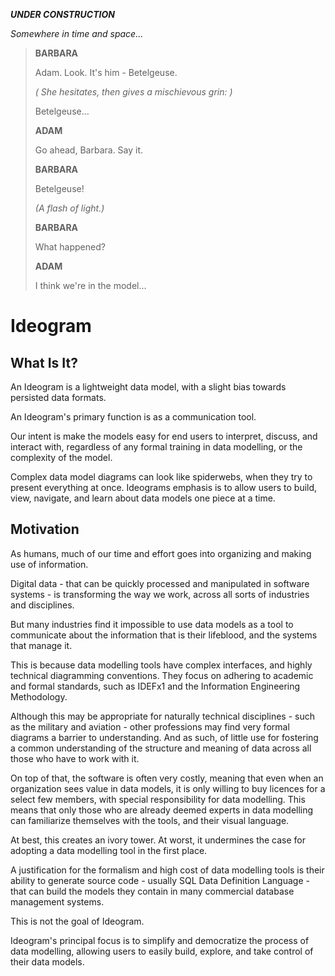 ***UNDER CONSTRUCTION***

*Somewhere in time and space...*

> **BARBARA**
>
> Adam. Look. It's him - Betelgeuse.
> 
> *( She hesitates, then gives a mischievous grin: )*
> 
> Betelgeuse...
> 
> **ADAM**
>
> Go ahead, Barbara. Say it.
> 
> **BARBARA**
>
> Betelgeuse!
> 
> *(A flash of light.)*
> 
> **BARBARA**
>
> What happened?
> 
> **ADAM**
>
> I think we're in the model...


# Ideogram

## What Is It?

An Ideogram is a lightweight data model, with a slight bias towards persisted data formats.

An Ideogram's primary function is as a communication tool.

Our intent is make the models easy for end users to interpret, discuss, and interact with, regardless of any formal training in data modelling, or the complexity of the model.

Complex data model diagrams can look like spiderwebs, when they try to present everything at once. Ideograms emphasis is to allow users to build, view, navigate, and learn about data models one piece at a time.

## Motivation

As humans, much of our time and effort goes into organizing and making use of information.

Digital data - that can be quickly processed and manipulated in software systems - is transforming the way we work, across all sorts of industries and disciplines.

But many industries find it impossible to use data models as a tool to communicate about the information that is their lifeblood, and the systems that manage it.

This is because data modelling tools have complex interfaces, and highly technical diagramming conventions. They focus on adhering to academic and formal standards, such as IDEFx1 and the Information Engineering Methodology.

Although this may be appropriate for naturally technical disciplines - such as the military and aviation - other professions may find very formal diagrams a barrier to understanding. And as such, of little use for fostering a common understanding of the structure and meaning of data across all those who have to work with it.

On top of that, the software is often very costly, meaning that even when an organization sees value in data models, it is only willing to buy licences for a select few members, with special responsibility for data modelling. This means that only those who are already deemed experts in data modelling can familiarize themselves with the tools, and their visual language.

At best, this creates an ivory tower. At worst, it undermines the case for adopting a data modelling tool in the first place.

A justification for the formalism and high cost of data modelling tools is their ability to generate source code - usually SQL Data Definition Language - that can build the models they contain in many commercial database management systems.

This is not the goal of Ideogram.

Ideogram's principal focus is to simplify and democratize the process of data modelling, allowing users to easily build, explore, and take control of their data models.

